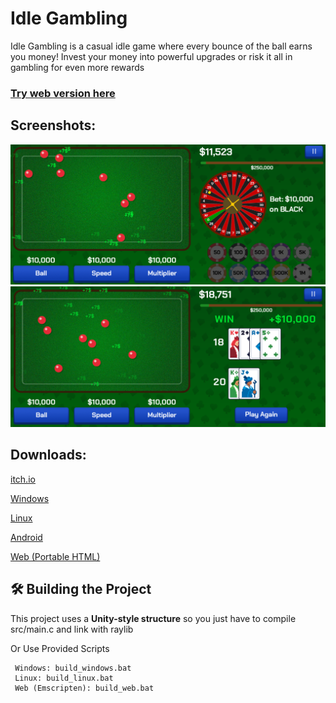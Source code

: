 # Idle Gambling 

Idle Gambling is a casual idle game where every bounce of the ball earns you money! Invest your money into powerful upgrades or risk it all in gambling for even more rewards 

### [Try web version here](https://idlegambling.netlify.app/)

##  Screenshots:

![screenshots/screenshot (1).png](https://github.com/mfbulut/IdleGambling/blob/main/screenshots/screenshot%20(1).png)
![screenshots/screenshot (1).png](https://github.com/mfbulut/IdleGambling/blob/main/screenshots/screenshot%20(2).png)

##  Downloads:

[itch.io](https://mfbulut.itch.io/idlegambling)

[Windows](https://github.com/mfbulut/IdleGambling/releases/download/v1.0.0/windows_x64.zip)

[Linux](https://github.com/mfbulut/IdleGambling/releases/download/v1.0.0/linux_x64.zip)

[Android](https://github.com/mfbulut/IdleGambling/releases/download/v1.0.0/IdleGambling.apk)

[Web (Portable HTML)](https://github.com/mfbulut/IdleGambling/releases/download/v1.0.0/IdleGambling.html)


## 🛠️ Building the Project

This project uses a **Unity-style structure** so you just have to compile src/main.c and link with raylib

Or Use Provided Scripts

```
 Windows: build_windows.bat
 Linux: build_linux.bat
 Web (Emscripten): build_web.bat
```
